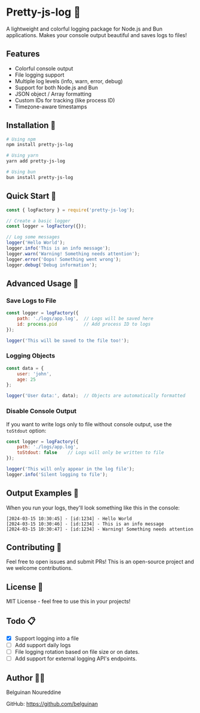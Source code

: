 # Pretty-js-log 📝

A lightweight and colorful logging package for Node.js and Bun applications. Makes your console output beautiful and saves logs to files!

## Features

- Colorful console output
- File logging support
- Multiple log levels (info, warn, error, debug)
- Support for both Node.js and Bun
- JSON object / Array formatting
- Custom IDs for tracking (like process ID)
- Timezone-aware timestamps

## Installation 🚀

```bash
# Using npm
npm install pretty-js-log

# Using yarn
yarn add pretty-js-log

# Using bun
bun install pretty-js-log
```

## Quick Start 🎯

```javascript
const { logFactory } = require('pretty-js-log');

// Create a basic logger
const logger = logFactory({});

// Log some messages
logger('Hello World');
logger.info('This is an info message');
logger.warn('Warning! Something needs attention');
logger.error('Oops! Something went wrong');
logger.debug('Debug information');
```

## Advanced Usage 🔧

### Save Logs to File

```javascript
const logger = logFactory({
    path: './logs/app.log',  // Logs will be saved here
    id: process.pid          // Add process ID to logs
});

logger('This will be saved to the file too!');
```

### Logging Objects

```javascript
const data = {
    user: 'john',
    age: 25
};

logger('User data:', data);  // Objects are automatically formatted
```

### Disable Console Output

If you want to write logs only to file without console output, use the `toStdout` option:

```javascript
const logger = logFactory({
    path: './logs/app.log',
    toStdout: false    // Logs will only be written to file
});

logger('This will only appear in the log file');
logger.info('Silent logging to file');
````

## Output Examples 🎨

When you run your logs, they'll look something like this in the console:

```
[2024-03-15 10:30:45] - [id:1234] - Hello World
[2024-03-15 10:30:46] - [id:1234] - This is an info message
[2024-03-15 10:30:47] - [id:1234] - Warning! Something needs attention
```

## Contributing 🤝

Feel free to open issues and submit PRs! This is an open-source project and we welcome contributions.

## License 📄

MIT License - feel free to use this in your projects!

## Todo 📋

- [x] Support logging into a file
- [ ] Add support daily logs
- [ ] File logging rotation based on file size or on dates.
- [ ] Add support for external logging API's endpoints.

## Author 👨‍💻

Belguinan Noureddine

GitHub: https://github.com/belguinan